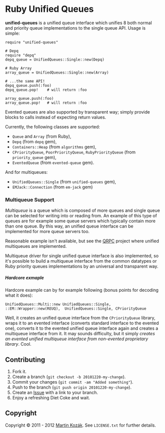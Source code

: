 Ruby Unified Queues
===================

**unified-queues** is a unified queue interface which unifies 8 both 
normal and priority queue implementations to the single queue API. 
Usage is simple: 

    require "unified-queues"
    
    # Depq
    require "depq"
    depq_queue = UnifiedQueues::Single::new(Depq)

    # Ruby Array
    array_queue = UnifiedQueues::Single::new(Array)

    # ...the same API!
    depq_queue.push(:foo)
    depq_queue.pop!    # will return :foo

    array_queue.push(:foo)
    array_queue.pop!   # will return :foo

Evented queues are also supported by transparent way; simply provide 
blocks to calls instead of expecting return values.

Currently, the following classes are supported:

* `Queue` and `Array` (from Ruby),
* `Depq` (from `depq` gem),
* `Containers::Heap` (from `algorithms` gem),
* `CPriorityQueue`, `PoorPriorityQueue`, `RubyPriorityQueue` (from `priority_queue` gem),
* `EventedQueue` (from `evented-queue` gem).
    
And for multiqueues:
  
* `UnifiedQueues::Single` (from `unified-queues` gem),
* `EMJack::Connection` (from `em-jack` gem)

### Multiqueue Support

*Multiqueue* is a queue which is composed of more queues and single 
queue can be selected for writing into or reading from. An example 
of this type of queues are for example some queue servers which 
typically contain more than one queue. By this way, an unified queue 
interface can be implemented for more queue servers too.

Reasonable example isn't available, but see the [QRPC][1] project 
where unified multiqueues are implemented.

Multiqueue driver for single unified queue interface is also 
implemented, so it's possible to build a multiqueue interface from 
the common datatypes or Ruby priority queues implementations by 
an universal and transparent way.

##### Hardcore exmaple

Hardcore example can by for example following (bonus points for 
decoding what it does):
    
    UnifiedQueues::Multi::new UnifiedQueues::Single, ::EM::Wrapper::new(REUQ),  UnifiedQueues::Single, CPriorityQueue

Well, it creates an unified queue interface from the `CPriorityQueue`
library, wraps it to an evented interface (converts standard 
interface to the evented one), converts it to the evented unified 
queue interface again and creates a multiqueue interface from it. It 
may sounds difficulty, but it simply *creates an evented unified 
multiqueue interface from non-evented proprietary library*. Cool.

Contributing
------------

1. Fork it.
2. Create a branch (`git checkout -b 20101220-my-change`).
3. Commit your changes (`git commit -am "Added something"`).
4. Push to the branch (`git push origin 20101220-my-change`).
5. Create an [Issue][9] with a link to your branch.
6. Enjoy a refreshing Diet Coke and wait.


Copyright
---------

Copyright &copy; 2011 - 2012 [Martin Kozák][10]. See `LICENSE.txt` for
further details.

[1]: http://github.com/martinkozak/qrpc
[9]: http://github.com/martinkozak/unified-queues/issues
[10]: http://www.martinkozak.net/

